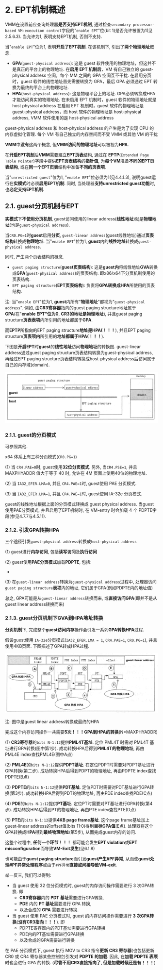 
# 2. EPT机制概述

VMM在设置前应查询处理器**是否支持EPT机制**, 通过检查`secondary processor-based VM-execution control`字段的"`enable EPT`"位(bit 1)是否允许被置为1(见2.5.6.3). 当允许为1, 表明支持EPT机制, 否则不支持.

当"`enable EPT`"位为1, 表明**开启了EPT机制**. 在该机制下, 引出了**两个物理地址**概念.

- **GPA**(`guest-physical address`): 这是 guest 软件使用的物理地址，但这并不是真正的平台上的物理地址. 在**启用 EPT 机制后**，VM 有自己独立的 guest-physical address 空间，每个 MM 之间的 GPA 空间互不干扰. 在启用分页时，guest 软件的线性地址首先需要转换为 GPA，最后 GPA 必须通过 EPT 转换为最终的平台上的物理地址. 
- **HPA**(`host-physical address`): 这是物理平台上的地址. GPA必须转换成HPA才能访问真实的物理地址. 在未启用 EPT 机制时，guest 软件的物理地址就是 host physical address 在启用 EPT 机制时，guest 软件的物理地址是 guest-physical address，而 host 软件的物理地址是 host-physical address, VMM 软件使用的是 host-physical address

guest-physical address 和 host-physical address 的产生是为了实现 CPU 的内存虚拟化管理. 每个 VM 有自己独立的内存空间而不受 VMM 或其他 VM 的干扰

**VMM**中**没有**这两个概念, 但**VMM访问的物理地址**可以被视为**HPA**. 

在**开启EPT机制**后**VMM**需要建立**EPT页表**结构, 通过在 **EPTP**(`Extended Page Table Pointer`)字段中提供**EPT页表结构**的**指针值**, 为**每个VM**准备**不同的EPT页表结构**, 或在**同一个EPT页表**结构中准备**不同的页表项**.

当"`unrestricted guest`"位为1, "`enable EPT`"位必须为1(见4.4.1.3), 说明guest运行在**实模式**时必须**启用EPT机制**. 同时, 当处理器**支持unrestricted guest功能**时, 也**必定支持EPT机制**.

## 2.1. guest分页机制与EPT

**实模式**下**不使用分页机制**, guest访问使用的linear address(**线性地址**)就是**物理地址**(也是`guest-physical address`).

当`CR0.PG=1`时**guest**启用**分页**, `guest-linear address`(guest线性地址)通过**页表结构**转换成**物理地址**. 当"`enable EPT`"位为1, **guest**内的**线性地址**转换成`guest-physical address`. 

同时, 产生两个页表结构的概念.

- `guest paging structure`(**guest页表结构**): 这是**guest内**将线性地址**GVA**转换成**GPA**(`guest-physical address`)的页表结构. 即x86/x64下分页机制使用的页表结构.
- `EPT paging structure`(**EPT页表结构**): 负责将**GPA转换成HPA**所使用的页表结构.

注: 当"`enable EPT`"位为1, **guest**内所有"**物理地址**"都视为"`guest-physical address`". 例如, 由**CR3寄存器**指向的guest paging structure地址属于**GPA**(在"**enable EPT"位为0**, **CR3的地址是物理地址**), 并且guest paging structure**页表表项**内所引用的地址都属于**GPA**.

而**EPTP**所指向的EPT paging structure**地址是HPA(！！！**), 并且EPT paging structure**页表项内**所引用的**地址都属于HPA(！！！**).

下图是**开启EPT**时**guest**的**线性地址**访问**物理地址**的转换图. guest\-linear address通过guest paging structure页表结构转换为guest\-physical address, 再经过EPT paging structure页表结构转换成host\-physical address后访问属于自己的内存域(domain).

![config](./images/1.png)

### 2.1.1. guest的分页模式

可参照其他.

x64 体系上有三种分页模式(`CR0.PG=1`)

(1) 当 `CR4.PAE=0`时, guest使用**32位分页模式**. 另外, 当`CR4.PSE=1`, 并且 MAXPHYADDR 值大于等于 40 时, 允许在 4M 页面上使用40位的物理地址.

(2) 当 `IA32_EFER.LMA=0`, 并且 `CR4.PAE=1`时, guest使用 PAE 分页模式.

(3) 当 `IA32_EFER.LMA=1`, 并且 `CR4.PAE=1`时, guest使用 IA-32e 分页模式.

guest的线性地址根据上面的分页模式转换成 guest physical address. 当guest使用PAE分页模式, 并且启用了EPT机制时, 在 VM-entry 时会加载 4 个 PDPTE字段(参见4.7.7与4.5.11).

### 2.1.2. 引发GPA转换HPA

三个途径引发`guest-physical address`转换成`host-physical address`

(1) guest进行**内存访问**, 包括**读写访问**及**执行访问**

(2) guest使用**PAE分页模式**加载**PDPTE**, 包括:

- 

(3) 在`guest-linear address`转换为`guest-physical address`过程中, 处理器访问`guest paging structure`**表项**内的地址, 它们属于GPA(例如PDPTE内的地址值)

总之, GPA可能是从`guest-linear address`转换而来, 或**直接访问GPA**(即并不是从guest linear address转换而来)

### 2.1.3. guest分页机制下GVA到HPA地址转换

**分页机制**下, 完成整个**guest访问内存**操作会引发一系列**GPA转换HPA**过程.

假设guest使用 `IA-32e`分页模式(`IA32_EFER.LMA = 1`, `CR4.PAE=1`, `CR0.PG=1`), 并且使用4KB页面. 下图描述了GPA转成HPA过程.

![config](./images/2.png)

注: 图中是guest linear address转换成最终的HPA

完成这个内存访问操作一共需要**5次！！！GPA到HPA的转换**(N=MAXPHYADDR)

(1) **CR3寄存器**的`bits N-1:12`提供**PML4T基址**. 定位 PML4T 时需对 PML4T 基址进行GPA转换(图中第1步). 成功转换HPA后得到**PML4T的物理地址**, 再由PML4E index查找PML4E(图中A点)

(2) **PML4E**的`bits N-1:12`提供**PDPT基址**. 在定位PDPT时需要对PDPT基址进行GPA转换(第二步). 成功转换HPA后得到PDPT的物理地址, 再由PDPTE index查找PDPTE(B点)

(3) **PDPTE**的`bits N-1:12`提供**PDT基址**. 定位PDT时需要对PDT基址进行GPA转换(第3步). 成功转换HPA后得到PDT的物理地址, 再由PDE index查找PDE(C点)

(4) **PDE**的`bits N-1:12`提供**PT基址**. 定位PT时需要对PT基址进行GPA转换(第4步). 成功转换HPA后得到PT的物理地址, 再由PTE index查找PTE(D点)

(5) **PTE**的`bits N-1:12`提供**4KB page frame基址**. 这个page frame基址加上guest\-linear address的offset值(bits 11:0)得到**目标GPA值**(E点). 处理器将这个GPA转换成**HPA**得到**最终物理地址**(第5步), 从而完成guest内存的访问.

这整个过程中, **任何一个环节！！！** 都可能会发生**EPT violation**或**EPT misconfiguration**而导致**VM\-Exit发生**(见6.1.8)

也可能由于**guest paging structure**而引发**guest产生\#PF异常**, 从而使**guest处理\#PF异常处理程序**或由于`#PF异常`**直接或间接导致VM\-exit**.

举一反三, 我们可以得到:

- 当 guest 使用 32 位分页模式时, guest的内存访问操作需要进行 3 次GPA转换. 即
  - **CR3寄存器**内的 **PDT 基址**需要进行GPA转换, 
  - **PDE** 内的 **PT 基址**需要进行 GPA 转换, 
  - 以及合成的 **GPA** 需要进行转换.
- 当 guest 使用 PAE 分页模式时, guest 的内存访问操作需要进行 **3 次GPA转换**(**没有CR3指向！！！**). 即
  - PDPTE寄存器内的PDT基址需要进行GPA转换
  - PDE内的PT基址需要进行GPA转换
  - 以及合成的GPA需要进行转换

在 PAE 分页模式下, guest 执行 MOV to CR3 指令**更新 CR3 寄存器**(也包括更新 CR0 或 CR4 寄存器某些控制位)引发对 **PDPTE 的加载**. 因此, 在**加载 PDPTE 表项**时也会进行 GPA 的转换. (**尽管不用CR3直接指向了, 但是加载时候还是有！！！**)
